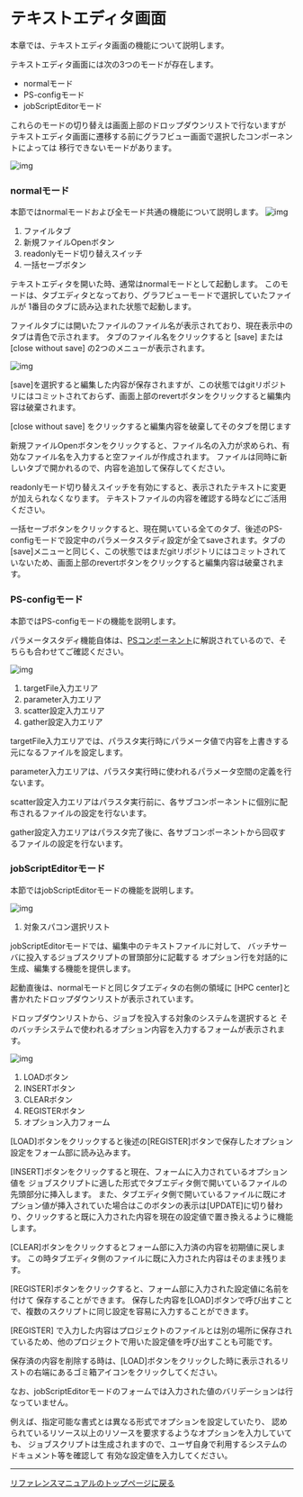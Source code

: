 # テキストエディタ画面
本章では、テキストエディタ画面の機能について説明します。

テキストエディタ画面には次の3つのモードが存在します。
- normalモード
- PS-configモード
- jobScriptEditorモード

これらのモードの切り替えは画面上部のドロップダウンリストで行ないますが
テキストエディタ画面に遷移する前にグラフビュー画面で選択したコンポーネントによっては
移行できないモードがあります。

![img](./img/editor_mode.png "editor_mode")

### normalモード
本節ではnormalモードおよび全モード共通の機能について説明します。
![img](./img/editor_normal.png "editor_normal")

1. ファイルタブ
2. 新規ファイルOpenボタン
3. readonlyモード切り替えスイッチ
4. 一括セーブボタン

テキストエディタを開いた時、通常はnormalモードとして起動します。
このモードは、タブエディタとなっており、グラフビューモードで選択していたファイルが
1番目のタブに読み込まれた状態で起動します。

ファイルタブには開いたファイルのファイル名が表示されており、現在表示中のタブは青色で示されます。
タブのファイル名をクリックすると [save] または [close without save] の2つのメニューが表示されます。

![img](./img/editor_tab_menu.png "editor_tab_menu")

[save]を選択すると編集した内容が保存されますが、この状態ではgitリポジトリにはコミットされておらず、画面上部のrevertボタンをクリックすると編集内容は破棄されます。

[close without save] をクリックすると編集内容を破棄してそのタブを閉じます

新規ファイルOpenボタンをクリックすると、ファイル名の入力が求められ、有効なファイル名を入力すると空ファイルが作成されます。
ファイルは同時に新しいタブで開かれるので、内容を追加して保存してください。

readonlyモード切り替えスイッチを有効にすると、表示されたテキストに変更が加えられなくなります。
テキストファイルの内容を確認する時などにご活用ください。

一括セーブボタンをクリックすると、現在開いている全てのタブ、後述のPS-configモードで設定中のパラメータスタディ設定が全てsaveされます。タブの[save]メニューと同じく、この状態ではまだgitリポジトリにはコミットされていないため、画面上部のrevertボタンをクリックすると編集内容は破棄されます。

### PS-configモード
本節ではPS-configモードの機能を説明します。

パラメータスタディ機能自体は、[PSコンポーネント]( ../4_component/08_ParameterStudy.md)に解説されているので、そちらも合わせてご確認ください。

![img](./img/editor_ps_config.png "editor_ps_config")

1. targetFile入力エリア
2. parameter入力エリア
3. scatter設定入力エリア
4. gather設定入力エリア

targetFile入力エリアでは、パラスタ実行時にパラメータ値で内容を上書きする元になるファイルを設定します。

parameter入力エリアは、パラスタ実行時に使われるパラメータ空間の定義を行ないます。

scatter設定入力エリアはパラスタ実行前に、各サブコンポーネントに個別に配布されるファイルの設定を行ないます。

gather設定入力エリアはパラスタ完了後に、各サブコンポーネントから回収するファイルの設定を行ないます。

### jobScriptEditorモード
本節ではjobScriptEditorモードの機能を説明します。

![img](./img/editor_jobscript_editor.png "editor_jobscript_editor")

1. 対象スパコン選択リスト

jobScriptEditorモードでは、編集中のテキストファイルに対して、
バッチサーバに投入するジョブスクリプトの冒頭部分に記載する
オプション行を対話的に生成、編集する機能を提供します。

起動直後は、normalモードと同じタブエディタの右側の領域に
[HPC center]と書かれたドロップダウンリストが表示されています。

ドロップダウンリストから、ジョブを投入する対象のシステムを選択すると
そのバッチシステムで使われるオプション内容を入力するフォームが表示されます。

![img](./img/editor_jobscript_editor_fugaku.png "editor_jobscript_editor_fugaku")

1. LOADボタン
2. INSERTボタン
3. CLEARボタン
4. REGISTERボタン
5. オプション入力フォーム

[LOAD]ボタンをクリックすると後述の[REGISTER]ボタンで保存したオプション設定をフォーム部に読み込みます。

[INSERT]ボタンをクリックすると現在、フォームに入力されているオプション値を
ジョブスクリプトに適した形式でタブエディタ側で開いているファイルの先頭部分に挿入します。
また、タブエディタ側で開いているファイルに既にオプション値が挿入されていた場合はこのボタンの表示は[UPDATE]に切り替わり、クリックすると既に入力された内容を現在の設定値で置き換えるように機能します。

[CLEAR]ボタンをクリックするとフォーム部に入力済の内容を初期値に戻します。
この時タブエディタ側のファイルに既に入力された内容はそのまま残ります。

[REGISTER]ボタンをクリックすると、フォーム部に入力された設定値に名前を付けて
保存することができます。
保存した内容を[LOAD]ボタンで呼び出すことで、複数のスクリプトに同じ設定を容易に入力することができます。

[REGISTER] で入力した内容はプロジェクトのファイルとは別の場所に保存されているため、他のプロジェクトで用いた設定値を呼び出すことも可能です。

保存済の内容を削除する時は、[LOAD]ボタンをクリックした時に表示されるリストの右端にあるゴミ箱アイコンをクリックしてください。

なお、jobScriptEditorモードのフォームでは入力された値のバリデーションは行なっていません。

例えば、指定可能な書式とは異なる形式でオプションを設定していたり、
認められているリソース以上のリソースを要求するようなオプションを入力していても、
ジョブスクリプトは生成されますので、ユーザ自身で利用するシステムのドキュメント等を確認して
有効な設定値を入力してください。


--------
[リファレンスマニュアルのトップページに戻る](../readme.md)
